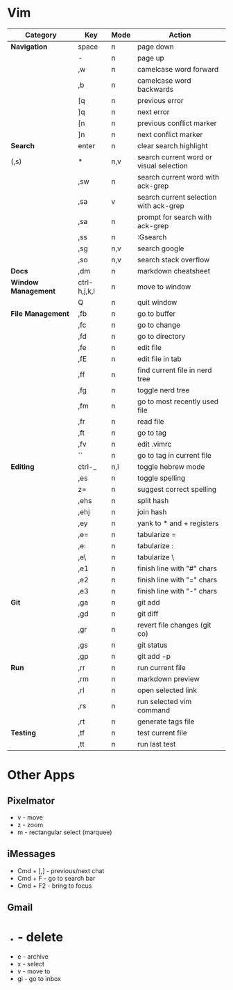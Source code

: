 Vim
=====

| Category              | Key          | Mode | Action
| -------------------   | -----------  | ---- | ---------
| **Navigation**        | space        | n    | page down
|                       | -            | n    | page up
|                       | ,w           | n    | camelcase word forward
|                       | ,b           | n    | camelcase word backwards
|                       | [q           | n    | previous error
|                       | ]q           | n    | next error
|                       | [n           | n    | previous conflict marker
|                       | ]n           | n    | next conflict marker
| **Search**            | enter        | n    | clear search highlight
| (,s)                  | *            | n,v  | search current word or visual selection
|                       | ,sw          | n    | search current word with ack-grep
|                       | ,sa          | v    | search current selection with ack-grep
|                       | ,sa          | n    | prompt for search with ack-grep
|                       | ,ss          | n    | :Gsearch
|                       | ,sg          | n,v  | search google
|                       | ,so          | n,v  | search stack overflow
| **Docs**              | ,dm          | n    | markdown cheatsheet
| **Window Management** | ctrl-h,j,k,l | n    | move to window
|                       | Q            | n    | quit window
| **File Management**   | ,fb          | n    | go to buffer
|                       | ,fc          | n    | go to change
|                       | ,fd          | n    | go to directory
|                       | ,fe          | n    | edit file
|                       | ,fE          | n    | edit file in tab
|                       | ,ff          | n    | find current file in nerd tree
|                       | ,fg          | n    | toggle nerd tree
|                       | ,fm          | n    | go to most recently used file
|                       | ,fr          | n    | read file
|                       | ,ft          | n    | go to tag
|                       | ,fv          | n    | edit .vimrc
|                       | ``           | n    | go to tag in current file
| **Editing**           | ctrl-_       | n,i  | toggle hebrew mode
|                       | ,es          | n    | toggle spelling
|                       | z=           | n    | suggest correct spelling
|                       | ,ehs         | n    | split hash
|                       | ,ehj         | n    | join hash
|                       | ,ey          | n    | yank to * and + registers
|                       | ,e=          | n    | tabularize =
|                       | ,e:          | n    | tabularize :
|                       | ,e\          | n    | tabularize \                            |
|                       | ,e1          | n    | finish line with "#" chars
|                       | ,e2          | n    | finish line with "=" chars
|                       | ,e3          | n    | finish line with "-" chars
| **Git**               | ,ga          | n    | git add
|                       | ,gd          | n    | git diff
|                       | ,gr          | n    | revert file changes (git co)
|                       | ,gs          | n    | git status
|                       | ,gp          | n    | git add -p
| **Run**               | ,rr          | n    | run current file
|                       | ,rm          | n    | markdown preview
|                       | ,rl          | n    | open selected link
|                       | ,rs          | n    | run selected vim command
|                       | ,rt          | n    | generate tags file
| **Testing**           | ,tf          | n    | test current file
|                       | ,tt          | n    | run last test


Other Apps
==========

Pixelmator
----------
* v - move
* z - zoom
* m - rectangular select (marquee)

iMessages
----------

* Cmd + [,] - previous/next chat
* Cmd + F - go to search bar
* Cmd + F2 - bring to focus

Gmail
----------

* # - delete
* e - archive
* x - select
* v - move to
* gi - go to inbox
